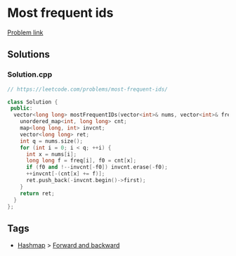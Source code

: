 # Most frequent ids

[Problem link](https://leetcode.com/problems/most-frequent-ids/)

## Solutions


### Solution.cpp
```cpp
// https://leetcode.com/problems/most-frequent-ids/

class Solution {
 public:
  vector<long long> mostFrequentIDs(vector<int>& nums, vector<int>& freq) {
    unordered_map<int, long long> cnt;
    map<long long, int> invcnt;
    vector<long long> ret;
    int q = nums.size();
    for (int i = 0; i < q; ++i) {
      int x = nums[i];
      long long f = freq[i], f0 = cnt[x];
      if (f0 and !--invcnt[-f0]) invcnt.erase(-f0);
      ++invcnt[-(cnt[x] += f)];
      ret.push_back(-invcnt.begin()->first);
    }
    return ret;
  }
};
```
## Tags

* [Hashmap](/Collections/hashmap.md#hashmap) > [Forward and backward](/Collections/hashmap.md#forward-and-backward)
